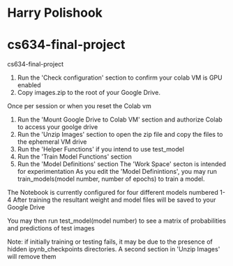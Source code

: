 # Harry Polishook
# cs634-final-project
cs634-final-project


1) Run the 'Check configuration' section to confirm your colab VM is GPU enabled
2) Copy images.zip to the root of your Google Drive.

Once per session or when you reset the Colab vm
1) Run the 'Mount Google Drive to Colab VM' section and authorize Colab to access your goolge drive
2) Run the 'Unzip Images' section to open the zip file and copy the files to the ephemeral VM drive
3) Run the 'Helper Functions' if you intend to use test_model
4) Run the 'Train Model Functions' section
5) Run the 'Model Definitions' section
The 'Work Space' secton is intended for experimentation
As you edit the 'Model Definintions',  you may run train_models(model number, number of epochs) to train a model.  

The Notebook is currently configured for four different models numbered 1-4
After training the resultant weight and model files will be saved to your Google Drive

You may then run test_model(model number) to see a matrix of probabilities and predictions of test images

 



Note:  if initially training or testing fails, it may be due to the presence of hidden ipynb_checkpoints directories.  A second section in 'Unzip Images' will remove them
